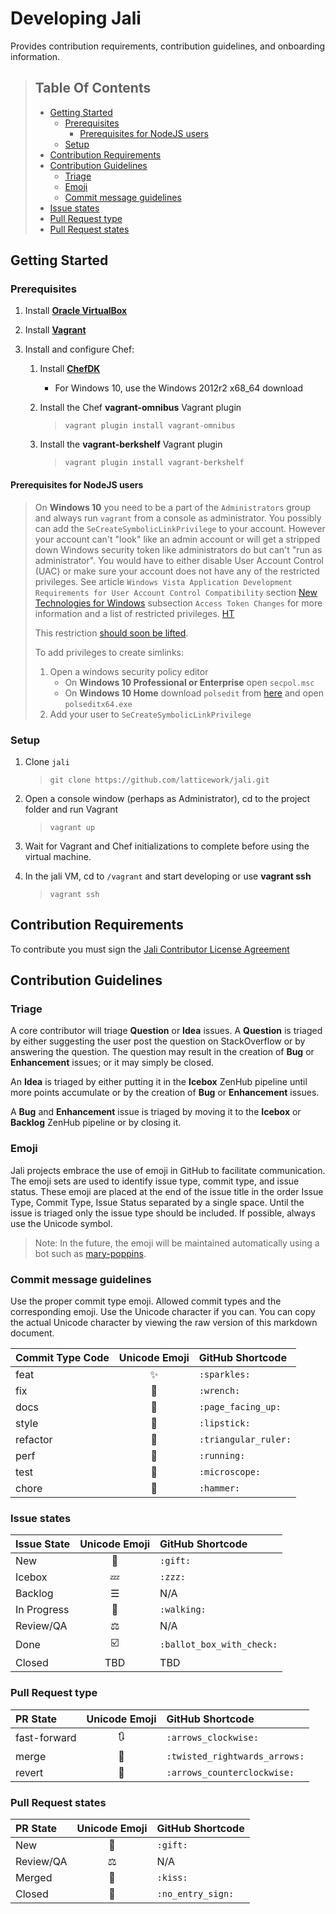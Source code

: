 # Developing Jali

[//]: # (Keep lines to 72 characters to leave room for the preview     )
[//]: # (pane.                                                         )
<!-- cSpell:ignore polsedit, polseditx, secpol, vistauac -->

Provides contribution requirements, contribution guidelines, and
onboarding information.

<!-- markdownlint-disable MD004 -->

> ## Table Of Contents
>
> - [Getting Started](#getting-started)
>   - [Prerequisites](#prerequisites)
>     - [Prerequisites for NodeJS users](#prerequisites-for-nodejs-users)
>   - [Setup](#setup)
> - [Contribution Requirements](#contribution-requirements)
> - [Contribution Guidelines](#contribution-guidelines)
>   - [Triage](#triage)
>   - [Emoji](#emoji)
>   - [Commit message guidelines](#commit-message-guidelines)
> - [Issue states](#issue-states)
> - [Pull Request type](#pull-request-type)
> - [Pull Request states](#pull-request-states)

<!-- markdownlint-enable MD004 -->

## Getting Started

### Prerequisites

1. Install [**Oracle VirtualBox**](https://www.virtualbox.org/wiki/Downloads)
1. Install [**Vagrant**](https://www.vagrantup.com/downloads.html)
1. Install and configure Chef:

    1. Install [**ChefDK**](https://downloads.chef.io/chef-dk/)

       - For Windows 10, use the Windows 2012r2 x68_64 download

    1. Install the Chef **vagrant-omnibus** Vagrant plugin

       > `vagrant plugin install vagrant-omnibus`

    1. Install the **vagrant-berkshelf** Vagrant plugin

       > `vagrant plugin install vagrant-berkshelf`

#### Prerequisites for NodeJS users

<!-- markdownlint-disable MD004 -->
> On **Windows 10** you need to be a part of the `Administrators` group
> and always run `vagrant` from a console as administrator. You possibly
> can add the `SeCreateSymbolicLinkPrivilege` to your account. However
> your account can't "look" like an admin account or will get a stripped
> down Windows security token like administrators do but can't "run as
> administrator". You would have to either disable User Account Control
> (UAC) or make sure your account does not have any of the restricted
> privileges. See article `Windows Vista Application Development
> Requirements for User Account Control Compatibility` section
> [New Technologies for Windows][vistauac_topic3] subsection `Access
> Token Changes` for more information and a list of restricted
> privileges. [HT](http://superuser.com/a/839608)
>
> This restriction
> [should soon be lifted](https://blogs.windows.com/buildingapps/2016/12/02/symlinks-windows-10/#a5WafruZLjxRYvpW.97).
>
> To add privileges to create simlinks:
>
> 1. Open a windows security policy editor
>    - On **Windows 10 Professional or Enterprise** open `secpol.msc`
>    - On **Windows 10 Home** download `polsedit` from
>      [here](http://www.southsoftware.com/)
>      and open `polseditx64.exe`
> 1. Add your user to `SeCreateSymbolicLinkPrivilege`

<!-- markdownlint-enable MD004 -->

### Setup

1. Clone `jali`

   > `git clone https://github.com/latticework/jali.git`
1. Open a console window (perhaps as Administrator), cd to the project
   folder and run Vagrant

   > `vagrant up`
1. Wait for Vagrant and Chef initializations to complete before using the
   virtual machine.
1. In the jali VM, cd to `/vagrant` and start developing or use
   **vagrant ssh**

   > `vagrant ssh`

## Contribution Requirements

To contribute you must sign the
[Jali Contributor License Agreement](https://cla-assistant.io/latticework/jali)

## Contribution Guidelines

### Triage

A core contributor will triage **Question** or **Idea** issues. A
**Question** is triaged by either suggesting the user post the question
on StackOverflow or by answering the question. The question may result
in the creation of **Bug** or **Enhancement** issues; or it may simply
be closed.

An **Idea** is triaged by either putting it in the **Icebox** ZenHub
pipeline until more points accumulate or by the creation of **Bug** or
**Enhancement** issues.

A **Bug** and **Enhancement** issue is triaged by moving it to the
**Icebox** or **Backlog** ZenHub pipeline or by closing it.

### Emoji

Jali projects embrace the use of emoji in GitHub to facilitate
communication. The emoji sets are used to identify issue type, commit
type, and issue status. These emoji are placed at the end of the issue
title in the order Issue Type, Commit Type, Issue Status separated by a
single space. Until the issue is triaged only the issue type should be
included. If possible, always use the Unicode symbol.

> Note: In the future, the emoji will be maintained automatically using
> a bot such as [mary-poppins].

### Commit message guidelines

Use the proper commit type emoji. Allowed commit types and the
corresponding emoji. Use the Unicode character if you can. You can copy
the actual Unicode character by viewing the raw version of this
markdown document.

| Commit Type Code | Unicode Emoji | GitHub Shortcode |
|:--|:-:|:--|
| feat | ✨ | `:sparkles:` |
| fix | 🔧 | `:wrench:` |
| docs | 📄 | `:page_facing_up:` |
| style | 💄 | `:lipstick:` |
| refactor | 📐 | `:triangular_ruler:` |
| perf | 🏃 | `:running:` |
| test | 🔬 | `:microscope:` |
| chore | 🔨 | `:hammer:` |

### Issue states

| Issue State | Unicode Emoji | GitHub Shortcode |
|:--|:-:|:--|
| New | 🎁 | `:gift:` |
| Icebox | 💤 | `:zzz:` |
| Backlog | ☰ | N/A |
| In Progress | 🚶 | `:walking:` |
| Review/QA | ⚖ | N/A |
| Done | ☑️ |`:ballot_box_with_check:` |
| Closed | TBD | TBD |

### Pull Request type

| PR State | Unicode Emoji | GitHub Shortcode |
|:--|:-:|:--|
| fast-forward | 🔃 | `:arrows_clockwise:` |
| merge | 🔀 | `:twisted_rightwards_arrows:` |
| revert | 🔄 | `:arrows_counterclockwise:` |

### Pull Request states

| PR State | Unicode Emoji | GitHub Shortcode |
|:--|:-:|:--|
| New | 🎁 | `:gift:` |
| Review/QA | ⚖ | N/A |
| Merged | 💋 | `:kiss:` |
| Closed | 🚫 | `:no_entry_sign:` |

[mary-poppins]: https://github.com/btford/mary-poppins
[StackOverflow]: http://stackoverflow.com/questions/tagged/jali
[vistauac_topic3]: https://msdn.microsoft.com/en-us/library/bb530410.aspx#vistauac_topic3
